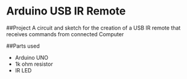 # Arduino USB IR Remote

##Project
A circuit and sketch for the creation of a USB IR remote that receives commands from connected Computer

##Parts used
* Arduino UNO
* 1k ohm resistor
* IR LED